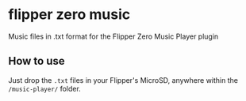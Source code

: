 # flipper zero music
Music files in .txt format for the Flipper Zero Music Player plugin

## How to use
Just drop the `.txt` files in your Flipper's MicroSD, anywhere within the  `/music-player/` folder.

